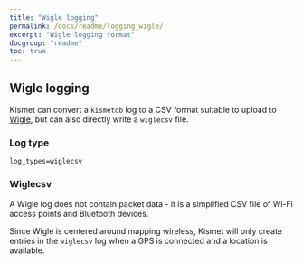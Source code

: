 ```yaml
---
title: "Wigle logging"
permalink: /docs/readme/logging_wigle/
excerpt: "Wigle logging format"
docgroup: "readme"
toc: true
---
```


## Wigle logging

Kismet can convert a `kismetdb` log to a CSV format suitable to upload to [Wigle](https://wigle.net), but can also directly write a `wiglecsv` file.

### Log type

```
log_types=wiglecsv
```

### Wiglecsv

A Wigle log does not contain packet data - it is a simplified CSV file of Wi-Fi access points and Bluetooth devices.

Since Wigle is centered around mapping wireless, Kismet will only create entries in the `wiglecsv` log when a GPS is connected and a location is available.

